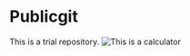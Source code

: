# Publicgit
This is a trial repository.
![This is a calculator](https://media.giphy.com/media/xT1R9O1VqHxEMqmM7u/giphy.gif)
